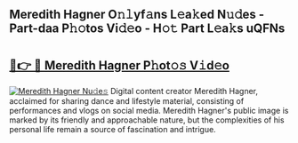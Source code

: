 ## Meredith Hagner O𝚗𝚕yf𝚊ns L𝚎a𝚔ed N𝚞𝚍es - Part-daa P𝚑𝚘tos Vi𝚍𝚎o - H𝚘𝚝 Part L𝚎a𝚔s uQFNs

# <h2><a href="http://kf9kdm.oniu.top/?m=Meredith+Hagner">🔗👉 🔴 Meredith Hagner P𝚑ot𝚘𝚜 V𝚒d𝚎o</a></h2>

[![Meredith Hagner Nu𝚍e𝚜](https://i.imgur.com/0qMVB7G.gif)](http://kf9kdm.oniu.top/?m=Meredith+Hagner)
Digital content creator Meredith Hagner, acclaimed for sharing dance and lifestyle material, consisting of performances and vlogs on social media. Meredith Hagner's public image is marked by its friendly and approachable nature, but the complexities of his personal life remain a source of fascination and intrigue.  
